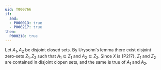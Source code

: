 ```yaml
---
uid: T000766
if:
  and:
  - P000013: true
  - P000217: true
then:
  P000218: true
---
```


Let $A_1, A_2$ be disjoint closed sets.
By Urysohn's lemma there exist disjoint zero-sets $Z_1, Z_2$ such that $A_1\subseteq Z_1$ and $A_2\subseteq Z_2$.
Since $X$ is {P217}, $Z_1$ and $Z_2$ are contained in disjoint clopen sets,
and the same is true of $A_1$ and $A_2$.
